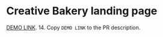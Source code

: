 # Creative Bakery landing page

  [DEMO LINK](https://caelum29.github.io/layout_creativeBakery/).
14. Copy `DEMO LINK` to the PR description.

